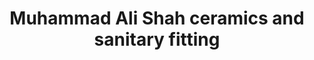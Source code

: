 ---
title: "Muhammad Ali Shah ceramics and sanitary fitting"
url: /karachi/muhammad-ali-shah-ceramics-and-sanitary-fitting/
shop: shop
---